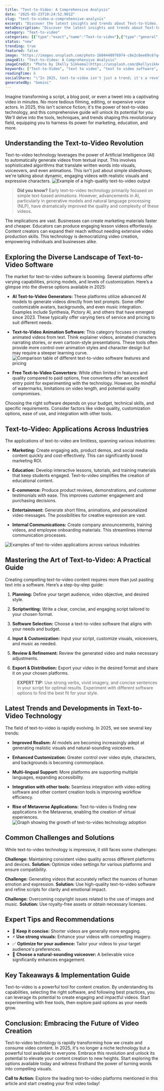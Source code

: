 ```yaml
---
title: "Text-to-Video: A Comprehensive Analysis"
date: "2025-03-23T10:24:52.901Z"
slug: "text-to-video-a-comprehensive-analysis"
excerpt: "Discover the latest insights and trends about Text-to-Video. This comprehensive guide covers everything you need to know about Text-to-Video in 2025."
metaDescription: "Discover the latest insights and trends about Text-to-Video. This comprehensive guide covers everything you need to know about Text-to-Video in 2025."
category: "Text-to-video"
categories: [{"type":"exact","name":"Text-to-video"},{"type":"general","name":"Artificial Intelligence"},{"type":"medium","name":"Computer Vision"},{"type":"specific","name":"Generative Models"},{"type":"niche","name":"Diffusion Models"}]
status: "new"
trending: true
featured: false
image: "https://images.unsplash.com/photo-1604440976974-c8e2c6ee69c6?q=85&w=1200&fit=max&fm=webp&auto=compress"
imageAlt: "Text-to-Video: A Comprehensive Analysis"
imageCredit: "Photo by [Kelly Sikkema](https://unsplash.com/@kellysikkema) on Unsplash"
keywords: ["Text-to-Video", "text to video", "text to video software", "convert text to video", "AI text to video generator", "best text to video animation", "text to video marketing", "free text to video converter", "how to make text to video", "text to video animation software"]
readingTime: 6
socialShare: "\"In 2025, text-to-video isn't just a trend; it's a revolution, democratizing video creation and empowering everyone to tell their stories visually.\""
generatedBy: "Gemini"
---
```




Imagine transforming a script, a blog post, or even a tweet into a captivating video in minutes.  No more tedious filming, editing, or expensive voice actors.  In 2025, this isn't science fiction; it's the power of text-to-video technology, and this comprehensive guide will unlock its potential for you.  We'll delve into the tools, techniques, and trends shaping this revolutionary field, equipping you to harness its power for marketing, education, and more.

## Understanding the Text-to-Video Revolution

Text-to-video technology leverages the power of Artificial Intelligence (AI) to automatically generate videos from textual input.  This involves sophisticated algorithms that translate written words into visuals, voiceovers, and even animations.  This isn't just about simple slideshows; we're talking about dynamic, engaging videos with realistic visuals and expressive characters. ![Example of a high-quality text-to-video output](https://images.unsplash.com/photo-1543285198-3af15c4592ce?q=85&w=1200&fit=max&fm=webp&auto=compress)

> **Did you know?** Early text-to-video technology primarily focused on simple text-based animations.  However, advancements in AI, particularly in generative models and natural language processing (NLP), have dramatically improved the quality and complexity of these videos.

The implications are vast.  Businesses can create marketing materials faster and cheaper. Educators can produce engaging lesson videos effortlessly.  Content creators can expand their reach without needing extensive video production skills. This technology is democratizing video creation, empowering individuals and businesses alike.

## Exploring the Diverse Landscape of Text-to-Video Software

The market for text-to-video software is booming.  Several platforms offer varying capabilities, pricing models, and levels of customization.  Here’s a glimpse into the diverse options available in 2025:

* **AI Text-to-Video Generators:** These platforms utilize advanced AI models to generate videos directly from text prompts.  Some offer customizable avatars, backgrounds, and even music integration.  Examples include Synthesia, Pictory AI, and others that have emerged since 2023.  These typically offer varying tiers of service and pricing to suit different needs.

* **Text-to-Video Animation Software:** This category focuses on creating animated videos from text.  Think explainer videos, animated characters narrating stories, or even cartoon-style presentations.  These tools often provide more control over animation styles and character design but may require a steeper learning curve. ![Comparison table of different text-to-video software features and pricing](https://images.unsplash.com/photo-1604440976150-c12352c982ce?q=85&w=1200&fit=max&fm=webp&auto=compress)

* **Free Text-to-Video Converters:** While often limited in features and quality compared to paid options, free converters offer an excellent entry point for experimenting with the technology.  However, be mindful of watermarks, limitations on video length, and potential quality compromises.

Choosing the right software depends on your budget, technical skills, and specific requirements. Consider factors like video quality, customization options, ease of use, and integration with other tools.

## Text-to-Video: Applications Across Industries

The applications of text-to-video are limitless, spanning various industries:

* **Marketing:** Create engaging ads, product demos, and social media content quickly and cost-effectively.  This can significantly boost marketing ROI.

* **Education:** Develop interactive lessons, tutorials, and training materials that keep students engaged.  Text-to-video simplifies the creation of educational content.

* **E-commerce:** Produce product reviews, demonstrations, and customer testimonials with ease.  This improves customer engagement and purchasing decisions.

* **Entertainment:** Generate short films, animations, and personalized video messages.  The possibilities for creative expression are vast.

* **Internal Communications:** Create company announcements, training videos, and employee onboarding materials.  This streamlines internal communication processes.

![Examples of text-to-video applications across various industries](https://images.unsplash.com/photo-1633989464081-16ccd31287a1?q=85&w=1200&fit=max&fm=webp&auto=compress)

##  Mastering the Art of Text-to-Video: A Practical Guide

Creating compelling text-to-video content requires more than just pasting text into a software.  Here’s a step-by-step guide:

1. **Planning:** Define your target audience, video objective, and desired style.

2. **Scriptwriting:** Write a clear, concise, and engaging script tailored to your chosen format.

3. **Software Selection:** Choose a text-to-video software that aligns with your needs and budget.

4. **Input & Customization:** Input your script, customize visuals, voiceovers, and music as needed.

5. **Review & Refinement:** Review the generated video and make necessary adjustments.

6. **Export & Distribution:** Export your video in the desired format and share it on your chosen platforms.

> **EXPERT TIP:**  Use strong verbs, vivid imagery, and concise sentences in your script for optimal results.  Experiment with different software options to find the best fit for your style.

## Latest Trends and Developments in Text-to-Video Technology

The field of text-to-video is rapidly evolving.  In 2025, we see several key trends:

* **Improved Realism:**  AI models are becoming increasingly adept at generating realistic visuals and natural-sounding voiceovers.

* **Enhanced Customization:**  Greater control over video style, characters, and backgrounds is becoming commonplace.

* **Multi-lingual Support:**  More platforms are supporting multiple languages, expanding accessibility.

* **Integration with other tools:** Seamless integration with video editing software and other content creation tools is improving workflow efficiency.

* **Rise of Metaverse Applications:** Text-to-video is finding new applications in the Metaverse, enabling the creation of virtual experiences. ![Graph showing the growth of text-to-video technology adoption](https://images.unsplash.com/photo-1604440976974-c8e2c6ee69c6?q=85&w=1200&fit=max&fm=webp&auto=compress)

## Common Challenges and Solutions

While text-to-video technology is impressive, it still faces some challenges:

**Challenge:** Maintaining consistent video quality across different platforms and devices.
**Solution:**  Optimize video settings for various platforms and ensure compatibility.

**Challenge:**  Generating videos that accurately reflect the nuances of human emotion and expression.
**Solution:**  Use high-quality text-to-video software and refine scripts for clarity and emotional impact.

**Challenge:**  Overcoming copyright issues related to the use of images and music.
**Solution:**  Use royalty-free assets or obtain necessary licenses.

## Expert Tips and Recommendations

* 🔑 **Keep it concise:**  Shorter videos are generally more engaging.
* ⚡ **Use strong visuals:**  Enhance your videos with compelling imagery.
* ✅ **Optimize for your audience:** Tailor your videos to your target audience's preferences.
* 🎤 **Choose a natural-sounding voiceover:**  A believable voice significantly enhances engagement.

## Key Takeaways & Implementation Guide

Text-to-video is a powerful tool for content creation.  By understanding its capabilities, selecting the right software, and following best practices, you can leverage its potential to create engaging and impactful videos.  Start experimenting with free tools, then explore paid options as your needs grow.

## Conclusion: Embracing the Future of Video Creation

Text-to-video technology is rapidly transforming how we create and consume video content.  In 2025, it's no longer a niche technology but a powerful tool available to everyone.  Embrace this revolution and unlock its potential to elevate your content creation to new heights.  Start exploring the options available today and witness firsthand the power of turning words into compelling visuals.

**Call to Action:**  Explore the leading text-to-video platforms mentioned in this article and start creating your first video today!

